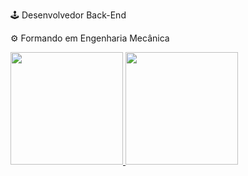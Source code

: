 🕹 Desenvolvedor Back-End

⚙️ Formando em Engenharia Mecânica

<div>
  <a href="https://github.com/matheusanc">
  <img height="180em" src="https://github-readme-stats.vercel.app/api?username=matheusanc&show_icons=true&theme=dark&include_all_commits=true&count_private=true"/>
  <img height="180em" src="https://github-readme-stats.vercel.app/api/top-langs/?username=matheusanc&layout=compact&langs_count=7&theme=dark"/>
</div>
